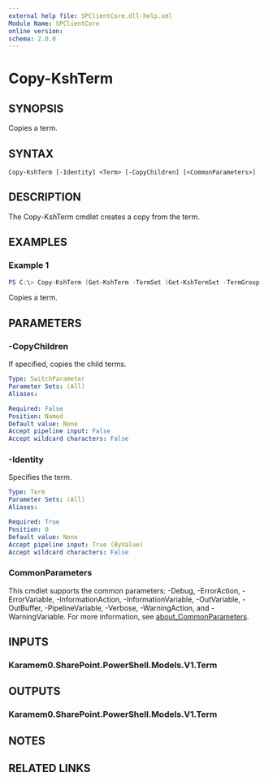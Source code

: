 ```yaml
---
external help file: SPClientCore.dll-help.xml
Module Name: SPClientCore
online version:
schema: 2.0.0
---
```


# Copy-KshTerm

## SYNOPSIS
Copies a term.

## SYNTAX

```
Copy-KshTerm [-Identity] <Term> [-CopyChildren] [<CommonParameters>]
```

## DESCRIPTION
The Copy-KshTerm cmdlet creates a copy from the term.

## EXAMPLES

### Example 1
```powershell
PS C:\> Copy-KshTerm (Get-KshTerm -TermSet (Get-KshTermSet -TermGroup (Get-KshTermGroup -TermGroupName 'Company') -TermSetName 'Department') -TermName 'Human Resources')
```

Copies a term.

## PARAMETERS

### -CopyChildren
If specified, copies the child terms.

```yaml
Type: SwitchParameter
Parameter Sets: (All)
Aliases:

Required: False
Position: Named
Default value: None
Accept pipeline input: False
Accept wildcard characters: False
```

### -Identity
Specifies the term.

```yaml
Type: Term
Parameter Sets: (All)
Aliases:

Required: True
Position: 0
Default value: None
Accept pipeline input: True (ByValue)
Accept wildcard characters: False
```

### CommonParameters
This cmdlet supports the common parameters: -Debug, -ErrorAction, -ErrorVariable, -InformationAction, -InformationVariable, -OutVariable, -OutBuffer, -PipelineVariable, -Verbose, -WarningAction, and -WarningVariable. For more information, see [about_CommonParameters](http://go.microsoft.com/fwlink/?LinkID=113216).

## INPUTS

### Karamem0.SharePoint.PowerShell.Models.V1.Term

## OUTPUTS

### Karamem0.SharePoint.PowerShell.Models.V1.Term

## NOTES

## RELATED LINKS
